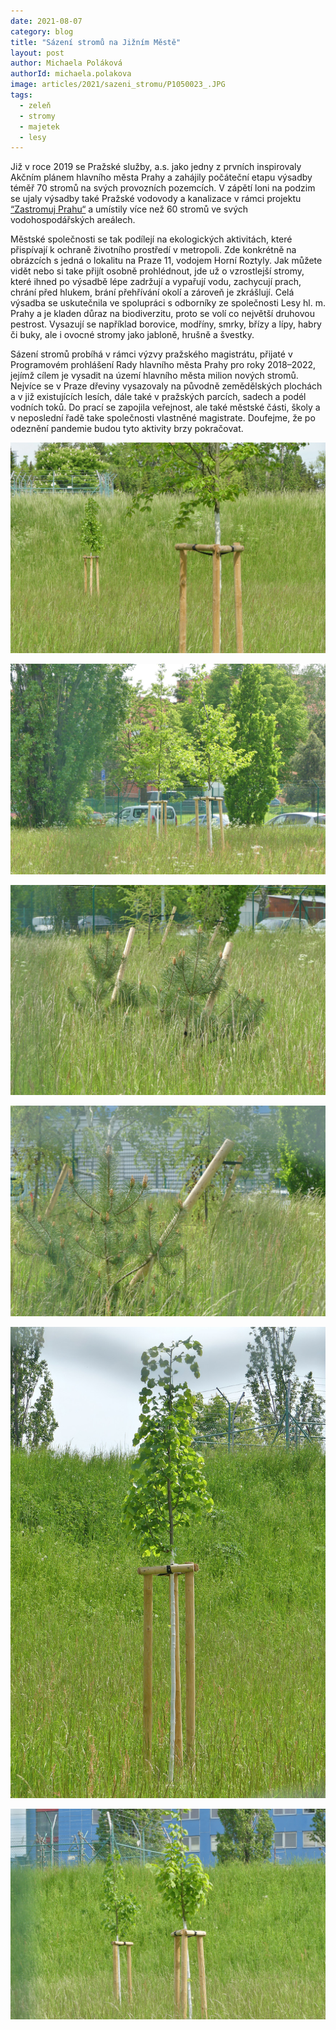 ```yaml
---
date: 2021-08-07
category: blog
title: "Sázení stromů na Jižním Městě"
layout: post
author: Michaela Poláková
authorId: michaela.polakova
image: articles/2021/sazeni_stromu/P1050023_.JPG
tags:
  - zeleň
  - stromy
  - majetek
  - lesy
---
```


Již v roce 2019 se Pražské služby, a.s. jako jedny z prvních inspirovaly Akčním plánem hlavního města Prahy a zahájily počáteční etapu výsadby téměř 70 stromů na svých provozních pozemcích.
V zápětí loni na podzim se ujaly výsadby také Pražské vodovody a kanalizace v rámci projektu [“Zastromuj Prahu“](https://zastromujprahu.cz/) a umístily více než 60 stromů ve svých vodohospodářských areálech.

Městské společnosti se tak podílejí na  ekologických aktivitách, které přispívají k ochraně životního prostředí v metropoli.  Zde konkrétně na obrázcích s jedná o lokalitu na Praze 11,  vodojem Horní Roztyly.  Jak můžete vidět nebo si take přijít osobně prohlédnout,  jde už  o vzrostlejší stromy, které ihned po výsadbě lépe zadržují a vypařují vodu, zachycují prach, chrání před hlukem, brání přehřívání okolí a zároveň je zkrášlují.  Celá výsadba se uskutečnila ve spolupráci s odborníky ze společnosti Lesy hl. m. Prahy a je kladen důraz na biodiverzitu, proto se volí co největší druhovou pestrost. Vysazují se například borovice, modříny, smrky, břízy a lípy, habry či buky, ale i ovocné stromy jako jabloně, hrušně a švestky.

Sázení stromů probíhá v rámci výzvy pražského magistrátu, přijaté v Programovém prohlášení Rady hlavního města Prahy pro roky 2018–2022, jejímž cílem je vysadit na území hlavního města milion nových stromů. Nejvíce se v Praze dřeviny vysazovaly na původně zemědělských plochách a v již existujících lesích, dále také v pražských parcích, sadech a podél vodních toků. Do prací se zapojila veřejnost, ale také městské části, školy a v neposlední řadě take společnosti vlastněné magistrate. Doufejme, že po odeznění pandemie budou tyto aktivity brzy pokračovat.

![stromy](/assets/img/articles/2021/sazeni_stromu/P1050030_.JPG)

![stromy](/assets/img/articles/2021/sazeni_stromu/P1050027_.JPG)

![stromy](/assets/img/articles/2021/sazeni_stromu/P1050038_.JPG)

![stromy](/assets/img/articles/2021/sazeni_stromu/P1050042_.JPG)

![stromy](/assets/img/articles/2021/sazeni_stromu/P1050022_.JPG)

![stromy](/assets/img/articles/2021/sazeni_stromu/P1050023_.JPG)

